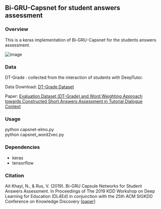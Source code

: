 <html>
<head>

 </head>
<body>
<h2> Bi-GRU-Capsnet for student answers assessment </h2>
<h3>Overview</h3>  
<p>This is a keras implementation of Bi-GRU-Capsnet for the students answers assessment. 

 ![image](https://github.com/user-attachments/assets/aefda763-cf03-42c6-9e16-441e2e04d275)

<h3> Data </h3>
<p> DT-Grade : collected from the interaction of students with DeepTutor.
<p> Data Download: <a href="http://deeptutor.memphis.edu/resources.htm">DT-Grade Dataset</a>
<p> Paper:  <a href="https://www.aclweb.org/anthology/W16-0520.pdf">Evaluation Dataset (DT-Grade) and Word Weighting Approach towards
Constructed Short Answers Assessment in Tutorial Dialogue Context</a>

<h3>Usage</h3>
python capsnet-elmo.py <br>
python capsnet_word2vec.py

<h3> Dependencies </h3>
<ul>
    <li>keras </li>
    <li>tensorflow</li>    
</ul>

<h3> Citation </h3>
Ait Khayi, N., & Rus, V. (2019). Bi-GRU Capsule Networks for Student Answers Assessment. In Proceedings of The 2019 KDD Workshop on Deep Learning for Education (DL4Ed) in conjunction with the 25th ACM SIGKDD Conference on Knowledge Discovery 
<a href="http://ml4ed.cc/attachments/Khayi.pdf">[paper]</a>
</body>
</html>


